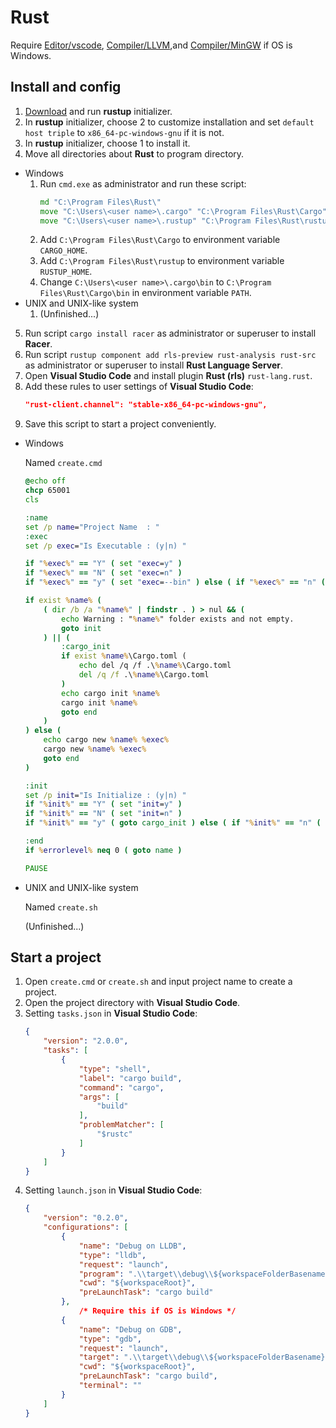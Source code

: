 # Rust
Require [Editor/vscode](../Editor/vscode.md), [Compiler/LLVM](../Compiler/LLVM.md),and [Compiler/MinGW](../Compiler/MinGW.md) if OS is Windows.
## Install and config
1. [Download](https://static.rust-lang.org/rustup/dist/x86_64-pc-windows-gnu/rustup-init.exe) and run **rustup** initializer.
2. In **rustup** initializer, choose 2 to customize installation and set `default host triple` to `x86_64-pc-windows-gnu` if it is not.
3. In **rustup** initializer, choose 1 to install it.
4. Move all directories about **Rust** to program directory.
  * Windows
    1. Run `cmd.exe` as administrator and run these script:
        ```cmd
        md "C:\Program Files\Rust\"
        move "C:\Users\<user name>\.cargo" "C:\Program Files\Rust\Cargo"
        move "C:\Users\<user name>\.rustup" "C:\Program Files\Rust\rustup"
        ```
    2. Add `C:\Program Files\Rust\Cargo` to environment variable `CARGO_HOME`.
    3. Add `C:\Program Files\Rust\rustup` to environment variable `RUSTUP_HOME`.
    3. Change `C:\Users\<user name>\.cargo\bin` to `C:\Program Files\Rust\Cargo\bin` in environment variable `PATH`.
  * UNIX and UNIX-like system
    1. (Unfinished...)
5. Run script `cargo install racer` as administrator or superuser to install **Racer**.
6. Run script `rustup component add rls-preview rust-analysis rust-src` as administrator or superuser to install **Rust Language Server**.
7. Open **Visual Studio Code** and install plugin **Rust (rls)** `rust-lang.rust`.
8. Add these rules to user settings of **Visual Studio Code**:
    ```json
    "rust-client.channel": "stable-x86_64-pc-windows-gnu",
    ```
9. Save this script to start a project conveniently.
  * Windows
    
    Named `create.cmd`
    ```cmd
    @echo off
    chcp 65001
    cls
    
    :name
    set /p name="Project Name  : "
    :exec
    set /p exec="Is Executable : (y|n) "
    
    if "%exec%" == "Y" ( set "exec=y" )
    if "%exec%" == "N" ( set "exec=n" )
    if "%exec%" == "y" ( set "exec=--bin" ) else ( if "%exec%" == "n" ( set "exec=" ) else ( goto exec ) )
    
    if exist %name% (
    	( dir /b /a "%name%" | findstr . ) > nul && (
    		echo Warning : "%name%" folder exists and not empty.
    		goto init
    	) || (
    		:cargo_init
    		if exist %name%\Cargo.toml (
    			echo del /q /f .\%name%\Cargo.toml
    			del /q /f .\%name%\Cargo.toml
    		)
    		echo cargo init %name%
    		cargo init %name%
    		goto end
    	)
    ) else (
    	echo cargo new %name% %exec%
    	cargo new %name% %exec%
    	goto end
    )
    
    :init
    set /p init="Is Initialize : (y|n) "
    if "%init%" == "Y" ( set "init=y" )
    if "%init%" == "N" ( set "init=n" )
    if "%init%" == "y" ( goto cargo_init ) else ( if "%init%" == "n" ( goto name ) else ( goto init ) )
    
    :end
    if %errorlevel% neq 0 ( goto name )
    
    PAUSE
    ```
  * UNIX and UNIX-like system
    
    Named `create.sh`
    
    (Unfinished...)
    
## Start a project
1. Open `create.cmd` or `create.sh` and input project name to create a project.
2. Open the project directory with **Visual Studio Code**.
3. Setting `tasks.json` in **Visual Studio Code**:
    ```json
    {
    	"version": "2.0.0",
    	"tasks": [
    		{
    			"type": "shell",
    			"label": "cargo build",
    			"command": "cargo",
    			"args": [
    				"build"
    			],
    			"problemMatcher": [
    				"$rustc"
    			]
    		}
    	]
    }
    ```
5. Setting `launch.json` in **Visual Studio Code**:
    ```json
    {
    	"version": "0.2.0",
    	"configurations": [
    		{
    			"name": "Debug on LLDB",
    			"type": "lldb",
    			"request": "launch",
    			"program": ".\\target\\debug\\${workspaceFolderBasename}.exe",
    			"cwd": "${workspaceRoot}",
    			"preLaunchTask": "cargo build"
    		},
		        /* Require this if OS is Windows */
    		{
    			"name": "Debug on GDB",
    			"type": "gdb",
    			"request": "launch",
    			"target": ".\\target\\debug\\${workspaceFolderBasename}.exe",
    			"cwd": "${workspaceRoot}",
    			"preLaunchTask": "cargo build",
    			"terminal": ""
    		}
    	]
    }
    ```
    
